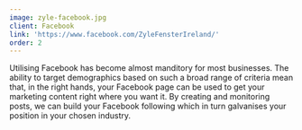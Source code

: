 ```yaml
---
image: zyle-facebook.jpg
client: Facebook
link: 'https://www.facebook.com/ZyleFensterIreland/'
order: 2
---
```

Utilising Facebook has become almost manditory for most businesses. The ability to target demographics based on such a broad range of criteria mean that, in the right hands, your Facebook page can be used to get your marketing content right where you want it. By creating and monitoring posts, we can build your Facebook following which in turn galvanises your position in your chosen industry. 

